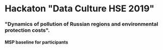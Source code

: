 # Hackaton "Data Culture HSE 2019"
### "Dynamics of pollution of Russian regions and environmental protection costs".
#### MSP baseline for participants

